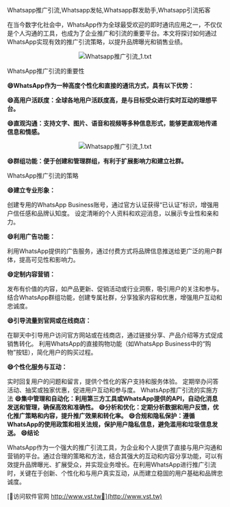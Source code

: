 Whatsapp推广引流,Whatsapp发帖,Whatsapp群发助手,Whatsapp引流拓客

在当今数字化社会中，WhatsApp作为全球最受欢迎的即时通讯应用之一，不仅仅是个人沟通的工具，也成为了企业推广和引流的重要平台。本文将探讨如何通过WhatsApp实现有效的推广引流策略，以提升品牌曝光和销售业绩。

 <center><img src="https://vst.tw/MP4/tuiguang/png/4.png" alt="Whatsapp推广引流_1.txt"></center>

WhatsApp推广引流的重要性

**😄WhatsApp作为一种高度个性化和直接的通讯方式，具有以下优势：**

**😄高用户活跃度：全球各地用户活跃度高，是与目标受众进行实时互动的理想平台。**

**😄直观沟通：支持文字、图片、语音和视频等多种信息形式，能够更直观地传递信息和情感。**

 <center><img src="https://vst.tw/MP4/tuiguang/png/7.png" alt="Whatsapp推广引流_1.txt"></center>

**😄群组功能：便于创建和管理群组，有利于扩展影响力和建立社群。**

WhatsApp推广引流的策略

**😄建立专业形象：**

创建专用的WhatsApp Business账号，通过官方认证获得“已认证”标识，增强用户信任感和品牌认知度。
设定清晰的个人资料和欢迎消息，以展示专业性和亲和力。

**😄利用广告功能：**

利用WhatsApp提供的广告服务，通过付费方式将品牌信息推送给更广泛的用户群体，提高可见性和影响力。

**😄定制内容营销：**

发布有价值的内容，如产品更新、促销活动或行业洞察，吸引用户的关注和参与。
结合WhatsApp群组功能，创建专属社群，分享独家内容和优惠，增强用户互动和忠诚度。

**😄引导流量到官网或在线商店：**

在聊天中引导用户访问官方网站或在线商店，通过链接分享、产品介绍等方式促成销售转化。
利用WhatsApp的直接购物功能（如WhatsApp Business中的“购物”按钮），简化用户的购买过程。

**😄个性化服务与互动：**

实时回复用户的问题和留言，提供个性化的客户支持和服务体验。
定期举办问答活动、抽奖或独家优惠，促进用户互动和参与度。
WhatsApp推广引流的实施方法
**😄集中管理和自动化：利用第三方工具或WhatsApp提供的API，自动化消息发送和管理，确保高效和准确性。**
**😄分析和优化：定期分析数据和用户反馈，优化推广策略和内容，提升推广效果和转化率。**
**😄合规和隐私保护：遵循WhatsApp的使用政策和相关法规，保护用户隐私信息，避免滥用和垃圾信息发送。**
**😄结论**

WhatsApp作为一个强大的推广引流工具，为企业和个人提供了直接与用户沟通和营销的平台。通过合理的策略和方法，结合其强大的互动和内容分享功能，可以有效提升品牌曝光、扩展受众，并实现业务增长。在利用WhatsApp进行推广引流时，关键在于创新、个性化和与用户真实互动，从而建立稳固的用户基础和品牌忠诚度。


[👻访问软件官网 http://www.vst.tw👻](http://www.vst.tw)
